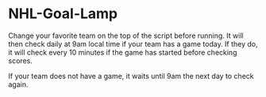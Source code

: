 # NHL-Goal-Lamp
Change your favorite team on the top of the script before running. It will then check daily at 9am local time if your team has a game today. If they do, it will check every 10 minutes if the game has started before checking scores.

If your team does not have a game, it waits until 9am the next day to check again.
